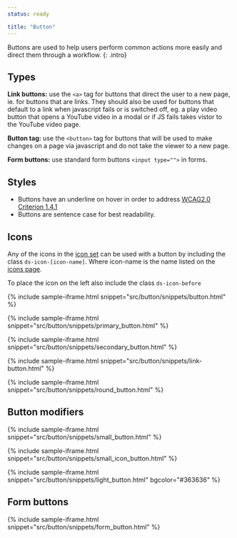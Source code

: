 ```yaml
---
status: ready

title: "Button"
---
```


Buttons are used to help users perform common actions more easily and direct them through a workflow.
{: .intro}

## Types

**Link buttons:** use the `<a>` tag for buttons that direct the user to a new page, ie. for buttons that are links. They should also be used for buttons that default to a link when javascript fails or is switched off, eg. a play video button that opens a YouTube video in a modal or if JS fails takes vistor to the YouTube video page.

**Button tag:** use the `<button>` tag for buttons that will be used to make changes on a page via javascript and do not take the viewer to a new page.

**Form buttons:** use standard form buttons `<input type="">` in forms.

## Styles

- Buttons have an underline on hover in order to address [WCAG2.0 Criterion 1.4.1](https://www.w3.org/TR/UNDERSTANDING-WCAG20/visual-audio-contrast-without-color.html)
- Buttons are sentence case for best readability.

## Icons

Any of the icons in the [icon set](/foundations/icons/) can be used with a button by including the class `ds-icon-[icon-name]`. Where icon-name is the name listed on the [icons page](/foundations/icons/).

To place the icon on the left also include the class `ds-icon-before`

{% include sample-iframe.html snippet="src/button/snippets/button.html" %}

{% include sample-iframe.html snippet="src/button/snippets/primary_button.html" %}

{% include sample-iframe.html snippet="src/button/snippets/secondary_button.html" %}

{% include sample-iframe.html snippet="src/button/snippets/link-button.html" %}

{% include sample-iframe.html snippet="src/button/snippets/round_button.html" %}

## Button modifiers

{% include sample-iframe.html snippet="src/button/snippets/small_button.html" %}

{% include sample-iframe.html snippet="src/button/snippets/small_icon_button.html" %}

{% include sample-iframe.html snippet="src/button/snippets/light_button.html" bgcolor="#363636" %}

## Form buttons

{% include sample-iframe.html snippet="src/button/snippets/form_button.html" %}
